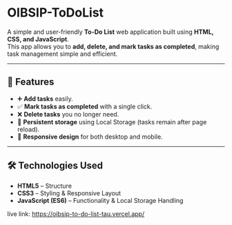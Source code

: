 # OIBSIP-ToDoList



A simple and user-friendly **To-Do List** web application built using **HTML, CSS, and JavaScript**.  
This app allows you to **add, delete, and mark tasks as completed**, making task management simple and efficient.

---


## 🚀 Features
- ➕ **Add tasks** easily.
- ✅ **Mark tasks as completed** with a single click.
- ❌ **Delete tasks** you no longer need.
- 💾 **Persistent storage** using Local Storage (tasks remain after page reload).
- 📱 **Responsive design** for both desktop and mobile.

---

## 🛠️ Technologies Used
- **HTML5** – Structure
- **CSS3** – Styling & Responsive Layout
- **JavaScript (ES6)** – Functionality & Local Storage Handling


live link: https://oibsip-to-do-list-tau.vercel.app/
